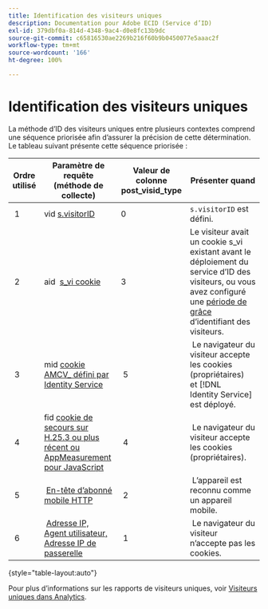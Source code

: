 ```yaml
---
title: Identification des visiteurs uniques
description: Documentation pour Adobe ECID (Service d’ID)
exl-id: 379dbf0a-814d-4348-9ac4-d0e8fc13b9dc
source-git-commit: c65816530ae2269b216f60b9b0450077e5aaac2f
workflow-type: tm+mt
source-wordcount: '166'
ht-degree: 100%

---
```


# Identification des visiteurs uniques

La méthode d’ID des visiteurs uniques entre plusieurs contextes comprend une séquence priorisée afin d’assurer la précision de cette détermination. Le tableau suivant présente cette séquence priorisée :

| Ordre utilisé | Paramètre de requête (méthode de collecte) | Valeur de colonne post_visid_type | Présenter quand |
|---|---|---|---|
|  1  | vid [s.visitorID](https://experienceleague.adobe.com/docs/analytics/implementation/vars/config-vars/visitorid.html?lang=fr)  | 0  | `s.visitorID` est défini. |
|  2  | aid  [s_vi cookie](https://experienceleague.adobe.com/docs/core-services/interface/administration/ec-cookies/cookies-analytics.html?lang=fr#section-5d50a078de444d12b7d927d68ff3b679)  | 3  | Le visiteur avait un cookie s_vi existant avant le déploiement du service d’ID des visiteurs, ou vous avez configuré une [période de grâce](https://experienceleague.adobe.com/docs/id-service/using/reference/analytics-reference/grace-period.html?lang=fr) d’identifiant des visiteurs.  |
|  3  | mid [cookie AMCV_ défini par Identity Service](../introduction/cookies.md)  |  5  |  Le navigateur du visiteur accepte les cookies (propriétaires) et [!DNL Identity Service] est déployé.  |
|  4  | fid [cookie de secours sur H.25.3 ou plus récent ou AppMeasurement pour JavaScript](https://experienceleague.adobe.com/docs/core-services/interface/administration/ec-cookies/cookies-analytics.html?lang=fr#section-65e33f9bfc264959ac1513e2f4b10ac7)  |  4  |  Le navigateur du visiteur accepte les cookies (propriétaires).  |
|  5  |  [En-tête d’abonné mobile HTTP](https://experienceleague.adobe.com/docs/analytics/export/analytics-data-feed/data-feed-contents/datafeeds-reference.html?lang=fr)  |  2  |  L’appareil est reconnu comme un appareil mobile.  |
|  6  |  [Adresse IP, Agent utilisateur, Adresse IP de passerelle](https://experienceleague.adobe.com/docs/analytics/components/metrics/unique-visitors.html?lang=fr)  |  1  |  Le navigateur du visiteur n’accepte pas les cookies. |

{style="table-layout:auto"}

Pour plus d’informations sur les rapports de visiteurs uniques, voir [Visiteurs uniques dans Analytics](https://experienceleague.adobe.com/docs/analytics/components/metrics/unique-visitors.html?lang=fr).
